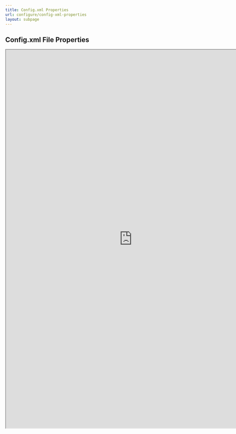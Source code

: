```yaml
---
title: Config.xml Properties
url: configure/config-xml-properties
layout: subpage
---
```


## Config.xml File Properties

<iframe src="http://devgirl.org/files/config-app/" width="800" height="1200">Config File</iframe>
